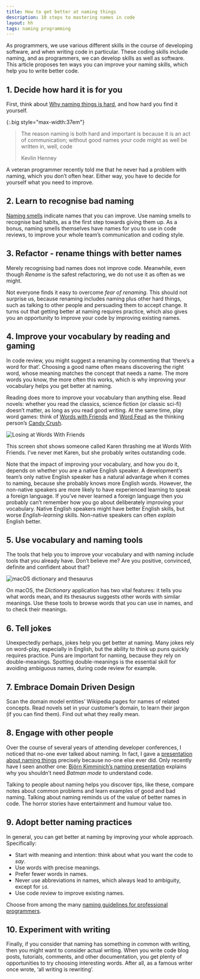 ```yaml
---
title: How to get better at naming things
description: 10 steps to mastering names in code
layout: hh
tags: naming programming
---
```


As programmers, we use various different skills in the course of developing software, and when writing code in particular.
These coding skills include naming, and as programmers, we can develop skills as well as software.
This article proposes ten ways you can improve your naming skills, which help you to write better code.

## 1. Decide how hard it is for you

First, think about [Why naming things is hard](https://hilton.org.uk/blog/why-naming-things-is-hard), and how hard you find it yourself.

{:.big style="max-width:37em"}
> The reason naming is both hard and important is because it is an act of communication;
> without good names your code might as well be written in, well, code
>
> Kevlin Henney

A veteran programmer recently told me that he never had a problem with naming, which you don’t often hear.
Either way, you have to decide for yourself what you need to improve.

## 2. Learn to recognise bad naming

[Naming smells](https://hilton.org.uk/blog/naming-smells) indicate names that you can improve.
Use naming smells to recognise bad habits, as a the first step towards giving them up.
As a bonus, naming smells themselves have names for you to use in code reviews, to improve your whole team’s communication and coding style.

## 3. Refactor - rename things with better names

Merely recognising bad names does not improve code.
Meanwhile, even though _Rename_ is the safest refactoring, we do not use it as often as we might.

Not everyone finds it easy to overcome _fear of renaming_.
This should not surprise us, because renaming includes naming plus other hard things, such as talking to other people and persuading them to accept change.
It turns out that getting better at naming requires practice, which also gives you an opportunity to improve your code by improving existing names.

## 4. Improve your vocabulary by reading and gaming

In code review, you might suggest a renaming by commenting that ‘there’s a word for that’.
Choosing a good name often means discovering the right word, whose meaning matches the concept that needs a name.
The more words you know, the more often this works, which is why improving your vocabulary helps you get better at naming.

Reading does more to improve your vocabulary than anything else.
Read novels: whether you read the classics, science fiction (or classic sci-fi) doesn’t matter, as long as you read good writing.
At the same time, play word games: think of [Words with Friends](https://en.wikipedia.org/wiki/Words_with_Friends) and [Word Feud](http://wordfeud.com) as the thinking person’s [Candy Crush](https://en.wikipedia.org/wiki/Candy_Crush_Saga).

![Losing at Words With Friends](words-with-friends.png)

This screen shot shows someone called Karen thrashing me at Words With Friends.
I’ve never met Karen, but she probably writes outstanding code.

Note that the impact of improving your vocabulary, and how you do it, depends on whether you are a native English speaker.
A development’s team’s only native English speaker has a natural advantage when it comes to naming, because she probably knows more English words.
However, the non-native speakers are more likely to have experienced learning to speak a foreign language.
If you’ve never learned a foreign language then you probably can’t remember how you go about deliberately improving your vocabulary.
Native English speakers might have better English skills, but worse _English-learning_ skills.
Non-native speakers can often _explain_ English better.

## 5. Use vocabulary and naming tools

The tools that help you to improve your vocabulary and with naming include tools that you already have.
Don’t believe me? Are you positive, convinced, definite and confident about that?

![macOS dictionary and thesaurus](thesaurus.png)

On macOS, the _Dictionary_ application has two vital features: it tells you what words mean, and its thesaurus suggests other words with similar meanings.
Use these tools to browse words that you can use in names, and to check their meanings.

## 6. Tell jokes

Unexpectedly perhaps, jokes help you get better at naming.
Many jokes rely on word-play, especially in English, but the ability to think up puns quickly requires practice.
Puns are important for naming, because they rely on double-meanings.
Spotting double-meanings is the essential skill for avoiding ambiguous names, during code review for example.

## 7. Embrace Domain Driven Design

Scan the domain model entities’ Wikipedia pages for names of related concepts.
Read novels set in your customer’s domain, to learn their jargon (if you can find them).
Find out what they really mean.

## 8. Engage with other people

Over the course of several years of attending developer conferences, I noticed that no-one ever talked about naming.
In fact, I gave a [presentation about naming things](../presentations/naming) precisely because no-one else ever did.
Only recently have I seen another one: [Björn Kimminich’s naming presentation]() explains why you shouldn’t need _Batman mode_ to understand code.

Talking to people about naming helps you discover tips, like these, compare notes about common problems and learn examples of good and bad naming.
Talking about naming reminds us of the value of better names in code.
The horror stories have entertainment and humour value too.

## 9. Adopt better naming practices

In general, you can get better at naming by improving your whole approach.
Specifically:

* Start with meaning and intention: think about what you want the code to _say_.
* Use words with precise meanings.
* Prefer fewer words in names.
* Never use abbreviations in names, which always lead to ambiguity, except for `id`.
* Use code review to improve existing names.

Choose from among the many
[naming guidelines for professional programmers](/presentations/naming-guidelines).

## 10. Experiment with writing

Finally, if you consider that naming has something in common with writing, then you might want to consider actual writing.
When you write code blog posts, tutorials, comments, and other documentation, you get plenty of opportunities to try choosing interesting words.
After all, as a famous writer once wrote, ‘all writing is rewriting’.
